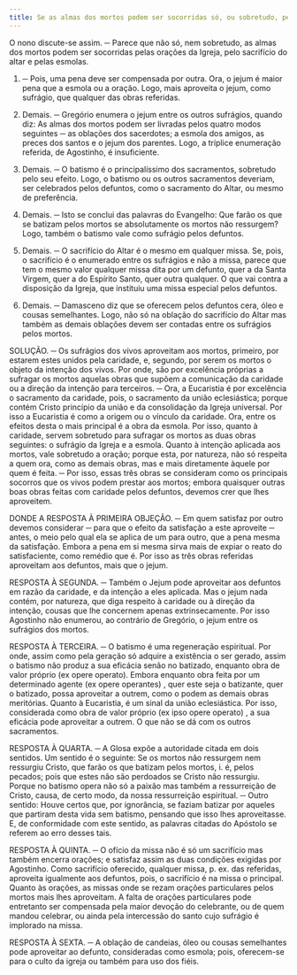```yaml
---
title: Se as almas dos mortos podem ser socorridas só, ou sobretudo, pelas orações da Igreja, pelo sacrifício do altar e pelas esmolas
---
```


O nono discute-se assim. ─ Parece que não só, nem sobretudo, as almas dos mortos podem ser socorridas pelas orações da Igreja, pelo sacrifício do altar e pelas esmolas.  

1. ─ Pois, uma pena deve ser compensada por outra. Ora, o jejum é maior pena que a esmola ou a oração. Logo, mais aproveita o jejum, como sufrágio, que qualquer das obras referidas.  

2. Demais. ─ Gregório enumera o jejum entre os outros sufrágios, quando diz: As almas dos mortos podem ser livradas pelos quatro modos seguintes ─ as oblações dos sacerdotes; a esmola dos amigos, as preces dos santos e o jejum dos parentes. Logo, a tríplice enumeração referida, de Agostinho, é insuficiente.  

3. Demais. ─ O batismo é o principalíssimo dos sacramentos, sobretudo pelo seu efeito. Logo, o batismo ou os outros sacramentos deveriam, ser celebrados pelos defuntos, como o sacramento do Altar, ou mesmo de preferência.  

4. Demais. ─ Isto se conclui das palavras do Evangelho: Que farão os que se batizam pelos mortos se absolutamente os mortos não ressurgem? Logo, também o batismo vale como sufrágio pelos defuntos.  

5. Demais. ─ O sacrifício do Altar é o mesmo em qualquer missa. Se, pois, o sacrifício é o enumerado entre os sufrágios e não a missa, parece que tem o mesmo valor qualquer missa dita por um defunto, quer a da Santa Virgem, quer a do Espírito Santo, quer outra qualquer. O que vai contra a disposição da Igreja, que instituiu uma missa especial pelos defuntos.  

6. Demais. ─ Damasceno diz que se oferecem pelos defuntos cera, óleo e cousas semelhantes. Logo, não só na oblação do sacrifício do Altar mas também as demais oblações devem ser contadas entre os sufrágios pelos mortos.  

SOLUÇÃO. ─ Os sufrágios dos vivos aproveitam aos mortos, primeiro, por estarem estes unidos pela caridade, e, segundo, por serem os mortos o objeto da intenção dos vivos. Por onde, são por excelência próprias a sufragar os mortos aquelas obras que supõem a comunicação da caridade ou a direção da intenção para terceiros. ─ Ora, a Eucaristia é por excelência o sacramento da caridade, pois, o sacramento da união eclesiástica; porque contém Cristo princípio da união e da consolidação da Igreja universal. Por isso a Eucaristia é como a origem ou o vínculo da caridade. Ora, entre os efeitos desta o mais principal é a obra da esmola. Por isso, quanto à caridade, servem sobretudo para sufragar os mortos as duas obras seguintes: o sufrágio da Igreja e a esmola. Quanto à intenção aplicada aos mortos, vale sobretudo a oração; porque esta, por natureza, não só respeita a quem ora, como as demais obras, mas e mais diretamente àquele por quem é feita. ─ Por isso, essas três obras se consideram como os principais socorros que os vivos podem prestar aos mortos; embora quaisquer outras boas obras feitas com caridade pelos defuntos, devemos crer que lhes aproveitem.  

DONDE A RESPOSTA À PRIMEIRA OBJEÇÃO. ─ Em quem satisfaz por outro devemos considerar ─ para que o efeito da satisfação a este aproveite ─ antes, o meio pelo qual ela se aplica de um para outro, que a pena mesma da satisfação. Embora a pena em si mesma sirva mais de expiar o reato do satisfaciente, como remédio que é. Por isso as três obras referidas aproveitam aos defuntos, mais que o jejum.  

RESPOSTA À SEGUNDA. ─ Também o Jejum pode aproveitar aos defuntos em razão da caridade, e da intenção a eles aplicada. Mas o jejum nada contém, por natureza, que diga respeito à caridade ou à direção da intenção, cousas que lhe concernem apenas extrinsecamente. Por isso Agostinho não enumerou, ao contrário de Gregório, o jejum entre os sufrágios dos mortos.  

RESPOSTA À TERCEIRA. ─ O batismo é uma regeneração espiritual. Por onde, assim como pela geração só adquire a existência o ser gerado, assim o batismo não produz a sua eficácia senão no batizado, enquanto obra de valor próprio (ex opere operato). Embora enquanto obra feita por um determinado agente (ex opere operantes) , quer este seja o batizante, quer o batizado, possa aproveitar a outrem, como o podem as demais obras meritórias. Quanto à Eucaristia, é um sinal da união eclesiástica. Por isso, considerada como obra de valor próprio (ex ipso opere operato) , a sua eficácia pode aproveitar a outrem. O que não se dá com os outros sacramentos.  

RESPOSTA À QUARTA. ─ A Glosa expõe a autoridade citada em dois sentidos. Um sentido é o seguinte: Se os mortos não ressurgem nem ressurgiu Cristo, que farão os que batizam pelos mortos, i. é, pelos pecados; pois que estes não são perdoados se Cristo não ressurgiu. Porque no batismo opera não só a paixão mas também a ressurreição de Cristo, causa, de certo modo, da nossa ressurreição espiritual. ─ Outro sentido: Houve certos que, por ignorância, se faziam batizar por aqueles que partiram desta vida sem batismo, pensando que isso lhes aproveitasse. E, de conformidade com este sentido, as palavras citadas do Apóstolo se referem ao erro desses tais.  

RESPOSTA À QUINTA. ─ O ofício da missa não é só um sacrifício mas também encerra orações; e satisfaz assim as duas condições exigidas por Agostinho. Como sacrifício oferecido, qualquer missa, p. ex. das referidas, aproveita igualmente aos defuntos, pois, o sacrifício é na missa o principal. Quanto às orações, as missas onde se rezam orações particulares pelos mortos mais lhes aproveitam. A falta de orações particulares pode entretanto ser compensada pela maior devoção do celebrante, ou de quem mandou celebrar, ou ainda pela intercessão do santo cujo sufrágio é implorado na missa.  

RESPOSTA À SEXTA. ─ A oblação de candeias, óleo ou cousas semelhantes pode aproveitar ao defunto, consideradas como esmola; pois, oferecem-se para o culto da igreja ou também para uso dos fiéis.